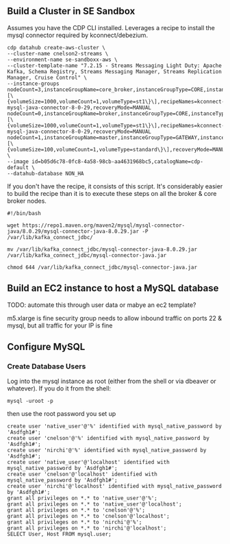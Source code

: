 
## Build a Cluster in SE Sandbox

Assumes you have the CDP CLI installed.   Leverages a recipe to install the mysql connector required by kconnect/debezium.   


```
cdp datahub create-aws-cluster \
--cluster-name cnelson2-streams \
--environment-name se-sandboxx-aws \
--cluster-template-name "7.2.15 - Streams Messaging Light Duty: Apache Kafka, Schema Registry, Streams Messaging Manager, Streams Replication Manager, Cruise Control" \
--instance-groups nodeCount=3,instanceGroupName=core_broker,instanceGroupType=CORE,instanceType=m5.2xlarge,rootVolumeSize=100,attachedVolumeConfiguration=\[\{volumeSize=1000,volumeCount=1,volumeType=st1\}\],recipeNames=kconnect-mysql-java-connector-8-0-29,recoveryMode=MANUAL nodeCount=0,instanceGroupName=broker,instanceGroupType=CORE,instanceType=m5.2xlarge,rootVolumeSize=100,attachedVolumeConfiguration=\[\{volumeSize=1000,volumeCount=1,volumeType=st1\}\],recipeNames=kconnect-mysql-java-connector-8-0-29,recoveryMode=MANUAL nodeCount=1,instanceGroupName=master,instanceGroupType=GATEWAY,instanceType=r5.2xlarge,rootVolumeSize=100,attachedVolumeConfiguration=\[\{volumeSize=100,volumeCount=1,volumeType=standard\}\],recoveryMode=MANUAL \
--image id=b05d6c78-0fc8-4a58-98cb-aa4631968bc5,catalogName=cdp-default \
--datahub-database NON_HA 
```


If you don't have the recipe, it consists of this script.  It's considerably easier to build the recipe than it is to execute these steps on all the broker & core broker nodes.

```
#!/bin/bash

wget https://repo1.maven.org/maven2/mysql/mysql-connector-java/8.0.29/mysql-connector-java-8.0.29.jar -P /var/lib/kafka_connect_jdbc/

mv /var/lib/kafka_connect_jdbc/mysql-connector-java-8.0.29.jar /var/lib/kafka_connect_jdbc/mysql-connector-java.jar

chmod 644 /var/lib/kafka_connect_jdbc/mysql-connector-java.jar
```

## Build an EC2 instance to host a MySQL database

TODO:  automate this through user data or mabye an ec2 template?


m5.xlarge is fine
security group needs to allow inbound traffic on ports 22 & mysql, but all traffic for your IP is fine



## Configure MySQL





### Create Database Users


Log into the mysql instance as root (either from the shell or via dbeaver or whatever).   If you do it from the shell:

`mysql -uroot -p`

then use the root password you set up

```
create user 'native_user'@'%' identified with mysql_native_password by 'Asdfgh1#';
create user 'cnelson'@'%' identified with mysql_native_password by 'Asdfgh1#';
create user 'nirchi'@'%' identified with mysql_native_password by 'Asdfgh1#';
create user 'native_user'@'localhost' identified with mysql_native_password by 'Asdfgh1#';
create user 'cnelson'@'localhost' identified with mysql_native_password by 'Asdfgh1#';
create user 'nirchi'@'localhost' identified with mysql_native_password by 'Asdfgh1#';
grant all privileges on *.* to 'native_user'@'%';
grant all privileges on *.* to 'native_user'@'localhost';
grant all privileges on *.* to 'cnelson'@'%';
grant all privileges on *.* to 'cnelson'@'localhost';
grant all privileges on *.* to 'nirchi'@'%';
grant all privileges on *.* to 'nirchi'@'localhost';
SELECT User, Host FROM mysql.user;
```






